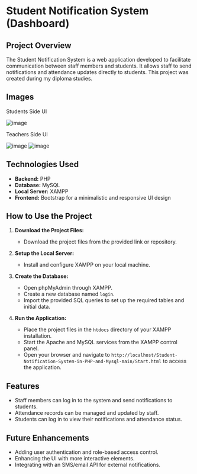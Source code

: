 # Student Notification System (Dashboard)

## Project Overview

The Student Notification System is a web application developed to facilitate communication between staff members and students. It allows staff to send notifications and attendance updates directly to students. This project was created during my diploma studies.

## Images
Students Side UI

![image](https://github.com/user-attachments/assets/8dcd06d9-8d13-450e-8ea0-a37a2a362373)

Teachers Side UI

![image](https://github.com/user-attachments/assets/91491bf8-7303-4921-9286-f6c33d346d64)
![image](https://github.com/user-attachments/assets/eb9b7096-ba0b-4b7a-bc2d-14feb66e695d)

## Technologies Used

- **Backend:** PHP
- **Database:** MySQL
- **Local Server:** XAMPP
- **Frontend:** Bootstrap for a minimalistic and responsive UI design

## How to Use the Project

1. **Download the Project Files:**
   - Download the project files from the provided link or repository.

2. **Setup the Local Server:**
   - Install and configure XAMPP on your local machine.

3. **Create the Database:**
   - Open phpMyAdmin through XAMPP.
   - Create a new database named `login`.
   - Import the provided SQL queries to set up the required tables and initial data.

4. **Run the Application:**
   - Place the project files in the `htdocs` directory of your XAMPP installation.
   - Start the Apache and MySQL services from the XAMPP control panel.
   - Open your browser and navigate to `http://localhost/Student-Notification-System-in-PHP-and-Mysql-main/Start.html` to access the application.

## Features

- Staff members can log in to the system and send notifications to students.
- Attendance records can be managed and updated by staff.
- Students can log in to view their notifications and attendance status.

## Future Enhancements

- Adding user authentication and role-based access control.
- Enhancing the UI with more interactive elements.
- Integrating with an SMS/email API for external notifications.
